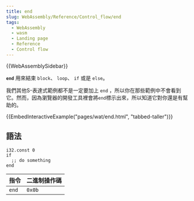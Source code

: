 ```yaml
---
title: end
slug: WebAssembly/Reference/Control_flow/end
tags:
  - WebAssembly
  - wasm
  - Landing page
  - Reference
  - Control flow
---
```


{{WebAssemblySidebar}}

**`end`** 用來結束 `block`、 `loop`、 `if` 或是 `else`。

我們其他S-表達式範例都不是一定要加上 `end` ，所以你在那些範例中不會看到它。然而，因為瀏覽器的開發工具裡會將`end`標示出來，所以知道它對你還是有幫助的。

{{EmbedInteractiveExample("pages/wat/end.html", "tabbed-taller")}}

## 語法

```wasm
i32.const 0
if
  ;; do something
end
```

| 指令        | 二進制操作碼 |
| ----------- | ------------- |
| `end`       | `0x0b`        |
